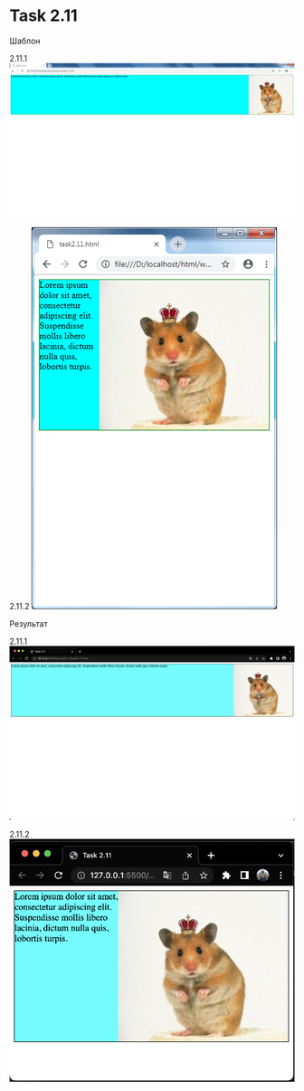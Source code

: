 # Task 2.11
Шаблон

2.11.1
![Макет](https://github.com/Steven2110/932001.Vidjaya.Steven.Weblab/blob/lab2/Lab2/2.11/Task2.11.1.png)

2.11.2
![Макет2](https://github.com/Steven2110/932001.Vidjaya.Steven.Weblab/blob/lab2/Lab2/2.11/Task2.11.2.png)


Результат

2.11.1
![Результат](https://github.com/Steven2110/932001.Vidjaya.Steven.Weblab/blob/lab2/Lab2/2.11/Result2.11.1.png)

2.11.2
![Результат2](https://github.com/Steven2110/932001.Vidjaya.Steven.Weblab/blob/lab2/Lab2/2.11/Result2.11.2.png)